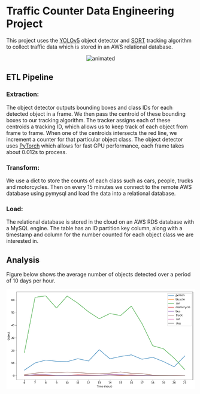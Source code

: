 # Traffic Counter Data Engineering Project

This project uses the [YOLOv5](https://github.com/ultralytics/yolov5) object detector and
[SORT](https://github.com/abewley/sort) tracking algorithm to collect traffic data which is stored in an AWS
relational database.

<p align="center">
  <img src="data/videos/detected.gif" alt="animated" />
</p>

## ETL Pipeline

### Extraction:
The object detector outputs bounding boxes and class IDs for each detected object in a frame. We then pass the centroid
of these bounding boxes to our tracking algorithm. The tracker assigns each of these centroids a tracking ID, which
allows us to keep track of each object from frame to frame. When one of the centroids intersects the red line, we
increment a counter for that particular object class. The object detector uses [PyTorch](https://pytorch.org/) which
allows for fast GPU performance, each frame takes about 0.012s to process.

### Transform:
We use a dict to store the counts of each class such as cars, people, trucks and motorcycles. Then on every 15 minutes
we connect to the remote AWS database using pymysql and load the data into a relational database.

### Load:
The relational database is stored in the cloud on an AWS RDS database with a MySQL engine. The table has an ID partition
key column, along with a timestamp and column for the number counted for each object class we are interested in.

## Analysis
Figure below shows the average number of objects detected over a period of 10 days per hour.
<p align="center">
  <img src="data/traffic_data_plot.png"/>
</p>





